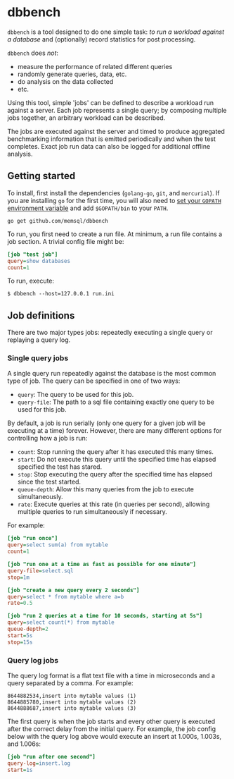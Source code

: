 # dbbench

`dbbench` is a tool designed to do one simple task: _to run a workload against a database_ and (optionally) record statistics for post processing.

`dbbench` does *not*:

  - measure the performance of related different queries
  - randomly generate queries, data, etc.
  - do analysis on the data collected
  - etc.

Using this tool, simple 'jobs' can be defined to describe a workload run
against a server. Each job represents a single query; by composing multiple
jobs together, an arbitrary workload can be described.

The jobs are executed against the server and timed to produce
aggregated benchmarking information that is emitted periodically and when the
test completes. Exact job run data can also be logged for additional offline
analysis.

## Getting started

To install, first install the dependencies (`golang-go`, `git`, and
`mercurial`). If you are installing `go` for the first time, you will also need
to [set your `GOPATH` environment
variable](https://golang.org/doc/code.html#GOPATH) and add `$GOPATH/bin` to
your `PATH`.

```
go get github.com/memsql/dbbench
```

To run, you first need to create a run file. At minimum, a run file contains
a job section. A trivial config file might be:

```ini
[job "test job"]
query=show databases
count=1
```

To run, execute:
```
$ dbbench --host=127.0.0.1 run.ini
```

## Job definitions

There are two major types jobs: repeatedly executing a single query or
replaying a query log.

### Single query jobs

A single query run repeatedly against the database is the most common
type of job. The query can be specified in one of two ways:

  - `query`: The query to be used for this job.
  - `query-file`: The path to a sql file containing exactly one query
     to be used for this job.

By default, a job is run serially (only one query for a given job will be
executing at a time) forever. However, there are many different options for
controlling how a job is run:

  - `count`: Stop running the query after it has executed this many times.
  - `start`: Do not execute this query until the specified time has
      elapsed specified the test has stared.
  - `stop`: Stop executing the query after the specified time has elapsed since
      the test started.
  - `queue-depth`: Allow this many queries from the job to execute simultaneously.
  - `rate`: Execute queries at this rate (in queries per second), allowing
      multiple queries to run simultaneously if necessary.


For example:

```ini
[job "run once"]
query=select sum(a) from mytable
count=1

[job "run one at a time as fast as possible for one minute"]
query-file=select.sql
stop=1m

[job "create a new query every 2 seconds"]
query=select * from mytable where a=b
rate=0.5

[job "run 2 queries at a time for 10 seconds, starting at 5s"]
query=select count(*) from mytable
queue-depth=2
start=5s
stop=15s
```

### Query log jobs

The query log format is a flat text file with a time in microseconds and
a query separated by a comma. For example:

```
8644882534,insert into mytable values (1)
8644885780,insert into mytable values (2)
8644888687,insert into mytable values (3)
```

The first query is when the job starts and every other query is executed after
the correct delay from the initial query. For example, the job config below
with the query log above would execute an insert at 1.000s, 1.003s, and 1.006s:

```ini
[job "run after one second"]
query-log=insert.log
start=1s
```
